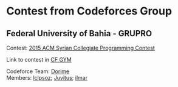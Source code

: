 # Contest from Codeforces Group
## Federal University of Bahia - GRUPRO

Contest: [2015 ACM Syrian Collegiate Programming Contest](https://codeforces.com/group/QlsCcB22aH/contest/287258)

Link to contest in [CF GYM](https://codeforces.com/gym/101086)

Codeforce Team: [Dorime](https://codeforces.com/team/67616)\
Members: [lclpsoz](https://codeforces.com/profile/lclpsoz);
[Juvitus](https://codeforces.com/profile/Juvitus);
[ilmar](https://codeforces.com/profile/ilmar)